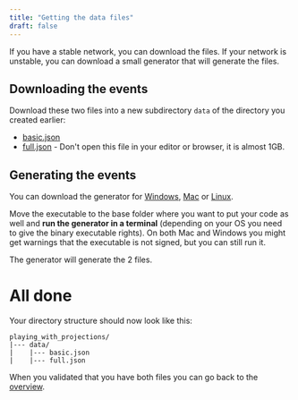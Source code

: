 ```yaml
---
title: "Getting the data files"
draft: false
---
```


If you have a stable network, you can download the files. If your network is unstable, you can download a small generator that will generate the files.

## Downloading the events
Download these two files into a new subdirectory `data` of the directory you created earlier:
- [basic.json](https://playingwithprojections.s3.eu-west-1.amazonaws.com/basic.json)
- [full.json](https://playingwithprojections.s3.eu-west-1.amazonaws.com/full.json) - Don't open this file in your editor or browser, it is almost 1GB.

## Generating the events

You can download the generator for [Windows](/download/windows/generator.exe), [Mac](/download/mac/generator.exe) or [Linux](/download/linux/generator.exe).

Move the executable to the base folder where you want to put your code as well and **run the generator
in a terminal** (depending on your OS you need to give the binary executable rights). On both Mac and Windows you might get warnings that the executable is not signed,
but you can still run it.

The generator will generate the 2 files.

# All done

Your directory structure should now look like this:
```
playing_with_projections/
|--- data/
|    |--- basic.json
|    |--- full.json
```

When you validated that you have both files you can go back to the [overview](/).
